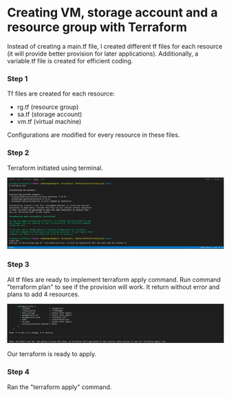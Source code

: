 # Creating VM, storage account and a resource group with Terraform
Instead of creating a main.tf file, I created different tf files for each resource (it will provide better provision for later applications). Additionally, a variable.tf file is created for efficient coding.

### Step 1
Tf files are created for each resource:
- rg.tf (resource group)
- sa.tf (storage account)
- vm.tf (virtual machine)

Configurations are modified for every resource in these files.

### Step 2
Terraform initiated using terminal. 

![Alt text](sc/terraformInit.jpg "terraform init")

### Step 3
All tf files are ready to implement terraform apply command. Run command "terraform plan" to see if the provision will work. It return without error and plans to add 4 resources.

![Alt text](sc/terraformApply.jpg "terraform init")

Our terraform is ready to apply.

### Step 4
Ran the "terraform apply" command.